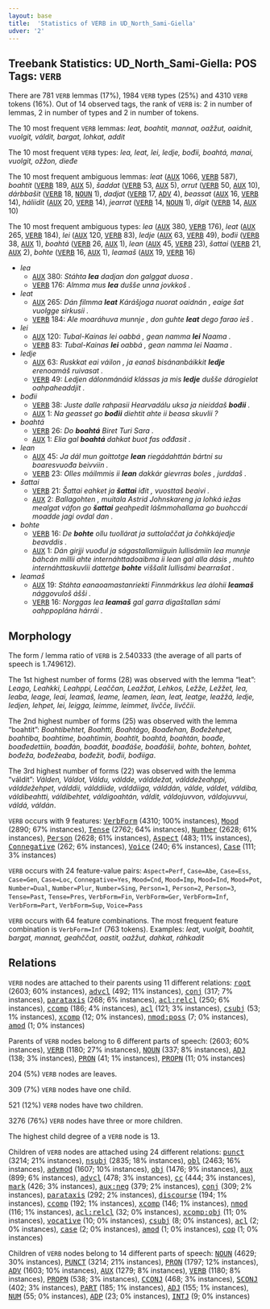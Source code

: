 ```yaml
---
layout: base
title:  'Statistics of VERB in UD_North_Sami-Giella'
udver: '2'
---
```


## Treebank Statistics: UD_North_Sami-Giella: POS Tags: `VERB`

There are 781 `VERB` lemmas (17%), 1984 `VERB` types (25%) and 4310 `VERB` tokens (16%).
Out of 14 observed tags, the rank of `VERB` is: 2 in number of lemmas, 2 in number of types and 2 in number of tokens.

The 10 most frequent `VERB` lemmas: <em>leat, boahtit, mannat, oažžut, oaidnit, vuolgit, váldit, bargat, lohkat, addit</em>

The 10 most frequent `VERB` types:  <em>lea, leat, lei, ledje, bođii, boahtá, manai, vuolgit, ožžon, dieđe</em>

The 10 most frequent ambiguous lemmas: <em>leat</em> (<tt><a href="sme_giella-pos-AUX.html">AUX</a></tt> 1066, <tt><a href="sme_giella-pos-VERB.html">VERB</a></tt> 587), <em>boahtit</em> (<tt><a href="sme_giella-pos-VERB.html">VERB</a></tt> 189, <tt><a href="sme_giella-pos-AUX.html">AUX</a></tt> 5), <em>šaddat</em> (<tt><a href="sme_giella-pos-VERB.html">VERB</a></tt> 53, <tt><a href="sme_giella-pos-AUX.html">AUX</a></tt> 5), <em>orrut</em> (<tt><a href="sme_giella-pos-VERB.html">VERB</a></tt> 50, <tt><a href="sme_giella-pos-AUX.html">AUX</a></tt> 10), <em>dárbbašit</em> (<tt><a href="sme_giella-pos-VERB.html">VERB</a></tt> 18, <tt><a href="sme_giella-pos-NOUN.html">NOUN</a></tt> 1), <em>dadjat</em> (<tt><a href="sme_giella-pos-VERB.html">VERB</a></tt> 17, <tt><a href="sme_giella-pos-ADV.html">ADV</a></tt> 4), <em>beassat</em> (<tt><a href="sme_giella-pos-AUX.html">AUX</a></tt> 16, <tt><a href="sme_giella-pos-VERB.html">VERB</a></tt> 14), <em>háliidit</em> (<tt><a href="sme_giella-pos-AUX.html">AUX</a></tt> 20, <tt><a href="sme_giella-pos-VERB.html">VERB</a></tt> 14), <em>jearrat</em> (<tt><a href="sme_giella-pos-VERB.html">VERB</a></tt> 14, <tt><a href="sme_giella-pos-NOUN.html">NOUN</a></tt> 1), <em>álgit</em> (<tt><a href="sme_giella-pos-VERB.html">VERB</a></tt> 14, <tt><a href="sme_giella-pos-AUX.html">AUX</a></tt> 10)

The 10 most frequent ambiguous types:  <em>lea</em> (<tt><a href="sme_giella-pos-AUX.html">AUX</a></tt> 380, <tt><a href="sme_giella-pos-VERB.html">VERB</a></tt> 176), <em>leat</em> (<tt><a href="sme_giella-pos-AUX.html">AUX</a></tt> 265, <tt><a href="sme_giella-pos-VERB.html">VERB</a></tt> 184), <em>lei</em> (<tt><a href="sme_giella-pos-AUX.html">AUX</a></tt> 120, <tt><a href="sme_giella-pos-VERB.html">VERB</a></tt> 83), <em>ledje</em> (<tt><a href="sme_giella-pos-AUX.html">AUX</a></tt> 63, <tt><a href="sme_giella-pos-VERB.html">VERB</a></tt> 49), <em>bođii</em> (<tt><a href="sme_giella-pos-VERB.html">VERB</a></tt> 38, <tt><a href="sme_giella-pos-AUX.html">AUX</a></tt> 1), <em>boahtá</em> (<tt><a href="sme_giella-pos-VERB.html">VERB</a></tt> 26, <tt><a href="sme_giella-pos-AUX.html">AUX</a></tt> 1), <em>lean</em> (<tt><a href="sme_giella-pos-AUX.html">AUX</a></tt> 45, <tt><a href="sme_giella-pos-VERB.html">VERB</a></tt> 23), <em>šattai</em> (<tt><a href="sme_giella-pos-VERB.html">VERB</a></tt> 21, <tt><a href="sme_giella-pos-AUX.html">AUX</a></tt> 2), <em>bohte</em> (<tt><a href="sme_giella-pos-VERB.html">VERB</a></tt> 16, <tt><a href="sme_giella-pos-AUX.html">AUX</a></tt> 1), <em>leamaš</em> (<tt><a href="sme_giella-pos-AUX.html">AUX</a></tt> 19, <tt><a href="sme_giella-pos-VERB.html">VERB</a></tt> 16)


* <em>lea</em>
  * <tt><a href="sme_giella-pos-AUX.html">AUX</a></tt> 380: <em>Stáhta <b>lea</b> dadjan don galggat duosa .</em>
  * <tt><a href="sme_giella-pos-VERB.html">VERB</a></tt> 176: <em>Almma mus <b>lea</b> dušše unna jovkkoš .</em>
* <em>leat</em>
  * <tt><a href="sme_giella-pos-AUX.html">AUX</a></tt> 265: <em>Dán filmma <b>leat</b> Kárášjoga nuorat oaidnán , eaige šat vuolgge sirkusii .</em>
  * <tt><a href="sme_giella-pos-VERB.html">VERB</a></tt> 184: <em>Ale moaráhuva munnje , don guhte <b>leat</b> dego farao ieš .</em>
* <em>lei</em>
  * <tt><a href="sme_giella-pos-AUX.html">AUX</a></tt> 120: <em>Tubal-Kainas lei oabbá , gean namma <b>lei</b> Naama .</em>
  * <tt><a href="sme_giella-pos-VERB.html">VERB</a></tt> 83: <em>Tubal-Kainas <b>lei</b> oabbá , gean namma lei Naama .</em>
* <em>ledje</em>
  * <tt><a href="sme_giella-pos-AUX.html">AUX</a></tt> 63: <em>Ruskkat eai váilon , ja eanaš bisánanbáikkit <b>ledje</b> erenoamáš ruivasat .</em>
  * <tt><a href="sme_giella-pos-VERB.html">VERB</a></tt> 49: <em>Ledjen dálonmánáid klássas ja mis <b>ledje</b> dušše dárogielat oahpaheaddjit .</em>
* <em>bođii</em>
  * <tt><a href="sme_giella-pos-VERB.html">VERB</a></tt> 38: <em>Juste dalle rahpasii Hearvadálu uksa ja nieiddaš <b>bođii</b> .</em>
  * <tt><a href="sme_giella-pos-AUX.html">AUX</a></tt> 1: <em>Na geasset go <b>bođii</b> diehtit ahte ii beasa skuvlii ?</em>
* <em>boahtá</em>
  * <tt><a href="sme_giella-pos-VERB.html">VERB</a></tt> 26: <em>Do <b>boahtá</b> Biret Turi Sara .</em>
  * <tt><a href="sme_giella-pos-AUX.html">AUX</a></tt> 1: <em>Elia gal <b>boahtá</b> dahkat buot fas ođđasit .</em>
* <em>lean</em>
  * <tt><a href="sme_giella-pos-AUX.html">AUX</a></tt> 45: <em>Ja dál mun goittotge <b>lean</b> riegádahttán bártni su boaresvuođa beivviin .</em>
  * <tt><a href="sme_giella-pos-VERB.html">VERB</a></tt> 23: <em>Olles máilmmis ii <b>lean</b> dakkár gievrras boles , jurddaš .</em>
* <em>šattai</em>
  * <tt><a href="sme_giella-pos-VERB.html">VERB</a></tt> 21: <em>Šattai eahket ja <b>šattai</b> iđit , vuosttaš beaivi .</em>
  * <tt><a href="sme_giella-pos-AUX.html">AUX</a></tt> 2: <em>Ballagohten , muitala Astrid Johnskareng ja lohká iežas mealgat váfon go <b>šattai</b> geahpedit lášmmohallama go buohccái moadde jagi ovdal dan .</em>
* <em>bohte</em>
  * <tt><a href="sme_giella-pos-VERB.html">VERB</a></tt> 16: <em>De <b>bohte</b> ollu tuollárat ja suttolaččat ja čohkkájedje beavddis .</em>
  * <tt><a href="sme_giella-pos-AUX.html">AUX</a></tt> 1: <em>Dán girjji vuođul ja ságastallamiiguin lullisámiin lea munnje báhcán millii ahte internáhttadoaibma ii lean gal alla dásis , muhto internáhttaskuvlii dattetge <b>bohte</b> viššalit lullisámi bearrašat .</em>
* <em>leamaš</em>
  * <tt><a href="sme_giella-pos-AUX.html">AUX</a></tt> 19: <em>Stáhta eanaoamastanriekti Finnmárkkus lea álohii <b>leamaš</b> nággovuloš ášši .</em>
  * <tt><a href="sme_giella-pos-VERB.html">VERB</a></tt> 16: <em>Norggas lea <b>leamaš</b> gal garra digaštallan sámi oahppoplána hárrái .</em>

## Morphology

The form / lemma ratio of `VERB` is 2.540333 (the average of all parts of speech is 1.749612).

The 1st highest number of forms (28) was observed with the lemma “leat”: <em>Leago, Leahkki, Leahppi, Leaččan, Leažžat, Lehkos, Ležže, Ležžet, lea, leaba, leage, leai, leamaš, leame, leamen, lean, leat, leatge, leažžá, ledje, ledjen, lehpet, lei, leigga, leimme, leimmet, livčče, livččii</em>.

The 2nd highest number of forms (25) was observed with the lemma “boahtit”: <em>Boahtibehtet, Boahtti, Boahtágo, Boađehan, Bođežehpet, boahtiba, boahtime, boahtimin, boahtit, boahtá, boahtán, boađe, boađedettiin, boađán, boađát, boađáše, boađášii, bohte, bohten, bohtet, bođeža, bođežeaba, bođežit, bođii, bođiiga</em>.

The 3rd highest number of forms (22) was observed with the lemma “váldit”: <em>Válden, Váldot, Váldu, váldde, válddežat, válddežeahppi, válddežehpet, válddii, válddiide, válddiiga, válddán, válde, váldet, váldiba, váldibeahtti, váldibehtet, váldigoahtán, váldit, váldojuvvon, váldojuvvui, váldá, váldán</em>.

`VERB` occurs with 9 features: <tt><a href="sme_giella-feat-VerbForm.html">VerbForm</a></tt> (4310; 100% instances), <tt><a href="sme_giella-feat-Mood.html">Mood</a></tt> (2890; 67% instances), <tt><a href="sme_giella-feat-Tense.html">Tense</a></tt> (2762; 64% instances), <tt><a href="sme_giella-feat-Number.html">Number</a></tt> (2628; 61% instances), <tt><a href="sme_giella-feat-Person.html">Person</a></tt> (2628; 61% instances), <tt><a href="sme_giella-feat-Aspect.html">Aspect</a></tt> (483; 11% instances), <tt><a href="sme_giella-feat-Connegative.html">Connegative</a></tt> (262; 6% instances), <tt><a href="sme_giella-feat-Voice.html">Voice</a></tt> (240; 6% instances), <tt><a href="sme_giella-feat-Case.html">Case</a></tt> (111; 3% instances)

`VERB` occurs with 24 feature-value pairs: `Aspect=Perf`, `Case=Abe`, `Case=Ess`, `Case=Gen`, `Case=Loc`, `Connegative=Yes`, `Mood=Cnd`, `Mood=Imp`, `Mood=Ind`, `Mood=Pot`, `Number=Dual`, `Number=Plur`, `Number=Sing`, `Person=1`, `Person=2`, `Person=3`, `Tense=Past`, `Tense=Pres`, `VerbForm=Fin`, `VerbForm=Ger`, `VerbForm=Inf`, `VerbForm=Part`, `VerbForm=Sup`, `Voice=Pass`

`VERB` occurs with 64 feature combinations.
The most frequent feature combination is `VerbForm=Inf` (763 tokens).
Examples: <em>leat, vuolgit, boahtit, bargat, mannat, geahččat, oastit, oažžut, dahkat, ráhkadit</em>


## Relations

`VERB` nodes are attached to their parents using 11 different relations: <tt><a href="sme_giella-dep-root.html">root</a></tt> (2603; 60% instances), <tt><a href="sme_giella-dep-advcl.html">advcl</a></tt> (492; 11% instances), <tt><a href="sme_giella-dep-conj.html">conj</a></tt> (317; 7% instances), <tt><a href="sme_giella-dep-parataxis.html">parataxis</a></tt> (268; 6% instances), <tt><a href="sme_giella-dep-acl-relcl.html">acl:relcl</a></tt> (250; 6% instances), <tt><a href="sme_giella-dep-ccomp.html">ccomp</a></tt> (186; 4% instances), <tt><a href="sme_giella-dep-acl.html">acl</a></tt> (121; 3% instances), <tt><a href="sme_giella-dep-csubj.html">csubj</a></tt> (53; 1% instances), <tt><a href="sme_giella-dep-xcomp.html">xcomp</a></tt> (12; 0% instances), <tt><a href="sme_giella-dep-nmod-poss.html">nmod:poss</a></tt> (7; 0% instances), <tt><a href="sme_giella-dep-amod.html">amod</a></tt> (1; 0% instances)

Parents of `VERB` nodes belong to 6 different parts of speech:  (2603; 60% instances), <tt><a href="sme_giella-pos-VERB.html">VERB</a></tt> (1180; 27% instances), <tt><a href="sme_giella-pos-NOUN.html">NOUN</a></tt> (337; 8% instances), <tt><a href="sme_giella-pos-ADJ.html">ADJ</a></tt> (138; 3% instances), <tt><a href="sme_giella-pos-PRON.html">PRON</a></tt> (41; 1% instances), <tt><a href="sme_giella-pos-PROPN.html">PROPN</a></tt> (11; 0% instances)

204 (5%) `VERB` nodes are leaves.

309 (7%) `VERB` nodes have one child.

521 (12%) `VERB` nodes have two children.

3276 (76%) `VERB` nodes have three or more children.

The highest child degree of a `VERB` node is 13.

Children of `VERB` nodes are attached using 24 different relations: <tt><a href="sme_giella-dep-punct.html">punct</a></tt> (3214; 21% instances), <tt><a href="sme_giella-dep-nsubj.html">nsubj</a></tt> (2835; 18% instances), <tt><a href="sme_giella-dep-obl.html">obl</a></tt> (2463; 16% instances), <tt><a href="sme_giella-dep-advmod.html">advmod</a></tt> (1607; 10% instances), <tt><a href="sme_giella-dep-obj.html">obj</a></tt> (1476; 9% instances), <tt><a href="sme_giella-dep-aux.html">aux</a></tt> (899; 6% instances), <tt><a href="sme_giella-dep-advcl.html">advcl</a></tt> (478; 3% instances), <tt><a href="sme_giella-dep-cc.html">cc</a></tt> (444; 3% instances), <tt><a href="sme_giella-dep-mark.html">mark</a></tt> (426; 3% instances), <tt><a href="sme_giella-dep-aux-neg.html">aux:neg</a></tt> (379; 2% instances), <tt><a href="sme_giella-dep-conj.html">conj</a></tt> (309; 2% instances), <tt><a href="sme_giella-dep-parataxis.html">parataxis</a></tt> (292; 2% instances), <tt><a href="sme_giella-dep-discourse.html">discourse</a></tt> (194; 1% instances), <tt><a href="sme_giella-dep-ccomp.html">ccomp</a></tt> (192; 1% instances), <tt><a href="sme_giella-dep-xcomp.html">xcomp</a></tt> (146; 1% instances), <tt><a href="sme_giella-dep-nmod.html">nmod</a></tt> (116; 1% instances), <tt><a href="sme_giella-dep-acl-relcl.html">acl:relcl</a></tt> (32; 0% instances), <tt><a href="sme_giella-dep-xcomp-obj.html">xcomp:obj</a></tt> (11; 0% instances), <tt><a href="sme_giella-dep-vocative.html">vocative</a></tt> (10; 0% instances), <tt><a href="sme_giella-dep-csubj.html">csubj</a></tt> (8; 0% instances), <tt><a href="sme_giella-dep-acl.html">acl</a></tt> (2; 0% instances), <tt><a href="sme_giella-dep-case.html">case</a></tt> (2; 0% instances), <tt><a href="sme_giella-dep-amod.html">amod</a></tt> (1; 0% instances), <tt><a href="sme_giella-dep-cop.html">cop</a></tt> (1; 0% instances)

Children of `VERB` nodes belong to 14 different parts of speech: <tt><a href="sme_giella-pos-NOUN.html">NOUN</a></tt> (4629; 30% instances), <tt><a href="sme_giella-pos-PUNCT.html">PUNCT</a></tt> (3214; 21% instances), <tt><a href="sme_giella-pos-PRON.html">PRON</a></tt> (1797; 12% instances), <tt><a href="sme_giella-pos-ADV.html">ADV</a></tt> (1603; 10% instances), <tt><a href="sme_giella-pos-AUX.html">AUX</a></tt> (1279; 8% instances), <tt><a href="sme_giella-pos-VERB.html">VERB</a></tt> (1180; 8% instances), <tt><a href="sme_giella-pos-PROPN.html">PROPN</a></tt> (538; 3% instances), <tt><a href="sme_giella-pos-CCONJ.html">CCONJ</a></tt> (468; 3% instances), <tt><a href="sme_giella-pos-SCONJ.html">SCONJ</a></tt> (402; 3% instances), <tt><a href="sme_giella-pos-PART.html">PART</a></tt> (185; 1% instances), <tt><a href="sme_giella-pos-ADJ.html">ADJ</a></tt> (155; 1% instances), <tt><a href="sme_giella-pos-NUM.html">NUM</a></tt> (55; 0% instances), <tt><a href="sme_giella-pos-ADP.html">ADP</a></tt> (23; 0% instances), <tt><a href="sme_giella-pos-INTJ.html">INTJ</a></tt> (9; 0% instances)

